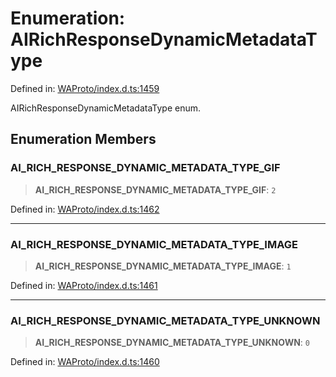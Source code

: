 # Enumeration: AIRichResponseDynamicMetadataType

Defined in: [WAProto/index.d.ts:1459](https://github.com/Fokusdotid/Baileys/blob/3623833a320f5e60f370ef835f3de341453290f5/WAProto/index.d.ts#L1459)

AIRichResponseDynamicMetadataType enum.

## Enumeration Members

### AI\_RICH\_RESPONSE\_DYNAMIC\_METADATA\_TYPE\_GIF

> **AI\_RICH\_RESPONSE\_DYNAMIC\_METADATA\_TYPE\_GIF**: `2`

Defined in: [WAProto/index.d.ts:1462](https://github.com/Fokusdotid/Baileys/blob/3623833a320f5e60f370ef835f3de341453290f5/WAProto/index.d.ts#L1462)

***

### AI\_RICH\_RESPONSE\_DYNAMIC\_METADATA\_TYPE\_IMAGE

> **AI\_RICH\_RESPONSE\_DYNAMIC\_METADATA\_TYPE\_IMAGE**: `1`

Defined in: [WAProto/index.d.ts:1461](https://github.com/Fokusdotid/Baileys/blob/3623833a320f5e60f370ef835f3de341453290f5/WAProto/index.d.ts#L1461)

***

### AI\_RICH\_RESPONSE\_DYNAMIC\_METADATA\_TYPE\_UNKNOWN

> **AI\_RICH\_RESPONSE\_DYNAMIC\_METADATA\_TYPE\_UNKNOWN**: `0`

Defined in: [WAProto/index.d.ts:1460](https://github.com/Fokusdotid/Baileys/blob/3623833a320f5e60f370ef835f3de341453290f5/WAProto/index.d.ts#L1460)
